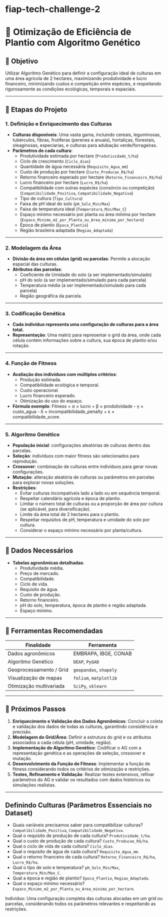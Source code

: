 # fiap-tech-challenge-2

# 🌾 Otimização de Eficiência de Plantio com Algoritmo Genético

## 🎯 Objetivo

Utilizar Algoritmo Genético para definir a configuração ideal de culturas em uma área agrícola de 2 hectares, maximizando produtividade e lucro financeiro, minimizando custos e competição entre espécies, e respeitando rigorosamente as condições ecológicas, temporais e espaciais.

---

## 🧩 Etapas do Projeto

### 1. Definição e Enriquecimento das Culturas

- **Culturas disponíveis**: Uma vasta gama, incluindo cereais, leguminosas, tubérculos, fibras, frutíferas (perenes e anuais), hortaliças, florestais, oleaginosas, especiarias, e culturas para adubação verde/forrageiras.
- **Parâmetros de cada cultura**:
  - Produtividade estimada por hectare (`Produtividade_t/ha`)
  - Ciclo de crescimento (`Ciclo_dias`)
  - Quantidade de água necessária (`Requisito_Agua_mm`)
  - Custo de produção por hectare (`Custo_Producao_R$/ha`)
  - Retorno financeiro esperado por hectare (`Retorno_Financeiro_R$/ha`)
  - Lucro financeiro por hectare (`Lucro_R$/ha`)
  - Compatibilidade com outras espécies (consórcio ou competição) (`Compatibilidade_Positiva`, `Compatibilidade_Negativa`)
  - Tipo de cultura (`Tipo_Cultura`)
  - Faixa de pH ideal do solo (`pH_Solo_Min/Max`)
  - Faixa de temperatura ideal (`Temperatura_Min/Max_C`)
  - Espaço mínimo necessário por planta ou área mínima por hectare (`Espaco_Minimo_m2_por_Planta_ou_Area_minima_por_hectare`)
  - Época de plantio (`Epoca_Plantio`)
  - Região brasileira adaptada (`Regiao_Adaptada`)

---

### 2. Modelagem da Área

- **Divisão da área em células (grid) ou parcelas**: Permite a alocação espacial das culturas.
- **Atributos das parcelas**:
  - Coeficiente de Umidade do solo (a ser implementado/simulado)
  - pH do solo (a ser implementado/simulado para cada parcela)
  - Temperatura média (a ser implementado/simulado para cada parcela)
  - Região geográfica da parcela.

---

### 3. Codificação Genética

- **Cada indivíduo representa uma configuração de culturas para a área total.**
- **Representação**: Uma matriz para representar o grid da área, onde cada célula contém informações sobre a cultura, sua época de plantio e/ou rotação.

---

### 4. Função de Fitness

- **Avaliação dos indivíduos com múltiplos critérios**:
  - Produção estimada.
  - Compatibilidade ecológica e temporal.
  - Custo operacional.
  - Lucro financeiro esperado.
  - Otimização do uso do espaço.
- **Fórmula exemplo**: Fitness = α × lucro + β × produtividade - γ × custo_agua - δ × incompatibilidade_penalty + ε × compatibilidade_score.

---

### 5. Algoritmo Genético

- **População inicial**: configurações aleatórias de culturas dentro das parcelas.
- **Seleção**: indivíduos com maior fitness são selecionados para reprodução.
- **Crossover**: combinação de culturas entre indivíduos para gerar novas configurações.
- **Mutação**: alteração aleatória de culturas ou parâmetros em parcelas para explorar novas soluções.
- **Restrições**:
  - Evitar culturas incompatíveis lado a lado ou em sequência temporal.
  - Respeitar calendário agrícola e época de plantio.
  - Limitar o número total de culturas ou a proporção de área por cultura (se aplicável, para diversificação).
  - Limite da área total de 2 hectares para o plantio.
  - Respeitar requisitos de pH, temperatura e umidade do solo por cultura.
  - Considerar o espaço mínimo necessário por planta/cultura.

---

## 🔬 Dados Necessários

- **Tabelas agronômicas detalhadas**:
  - Produtividade média.
  - Preço de mercado.
  - Compatibilidade.
  - Ciclo de vida.
  - Requisito de água.
  - Custo de produção.
  - Retorno financeiro.
  - pH do solo, temperatura, época de plantio e região adaptada.
  - Espaço mínimo.

---

## 🧰 Ferramentas Recomendadas

| Finalidade                  | Ferramenta              |
|-----------------------------|-------------------------|
| Dados agronômicos           | EMBRAPA, IBGE, CONAB    |
| Algoritmo Genético          | `DEAP`, `PyGAD`         |
| Geoprocessamento / Grid     | `geopandas`, `shapely`  |
| Visualização de mapas       | `folium`, `matplotlib`  |
| Otimização multivariada     | `SciPy`, `sklearn`      |

---

## 🚀 Próximos Passos

1. **Enriquecimento e Validação dos Dados Agronômicos**: Concluir a coleta e validação dos dados de todas as culturas, garantindo consistência e precisão.
2. **Modelagem do Grid/Área**: Definir a estrutura do grid e os atributos associados a cada célula (pH, umidade, região).
3. **Implementação do Algoritmo Genético**: Codificar o AG com a representação genética e as operações de seleção, crossover e mutação.
4. **Desenvolvimento da Função de Fitness**: Implementar a função de fitness considerando todos os critérios de otimização e restrições.
5. **Testes, Refinamento e Validação**: Realizar testes extensivos, refinar parâmetros do AG e validar os resultados com dados históricos ou simulações realistas.

---

## Definindo Culturas (Parâmetros Essenciais no Dataset)

- Quais variáveis precisamos saber para compatibilizar culturas? `Compatibilidade_Positiva`, `Compatibilidade_Negativa`.
- Qual o requisito de produção de cada cultura? `Produtividade_t/ha`.
- Qual o custo de produção de cada cultura? `Custo_Producao_R$/ha`.
- Qual o ciclo de vida de cada cultura? `Ciclo_dias`.
- Qual o requisito de água de cada cultura? `Requisito_Agua_mm`.
- Qual o retorno financeiro de cada cultura? `Retorno_Financeiro_R$/ha`, `Lucro_R$/ha`.
- Qual o tipo de solo e temperatura? `pH_Solo_Min/Max`, `Temperatura_Min/Max_C`.
- Qual a época e região de plantio? `Epoca_Plantio`, `Regiao_Adaptada`.
- Qual o espaço mínimo necessário? `Espaco_Minimo_m2_por_Planta_ou_Area_minima_por_hectare`.

Indivíduo: Uma configuração completa das culturas alocadas em um grid ou parcelas, considerando todos os parâmetros relevantes e respeitando as restrições.
